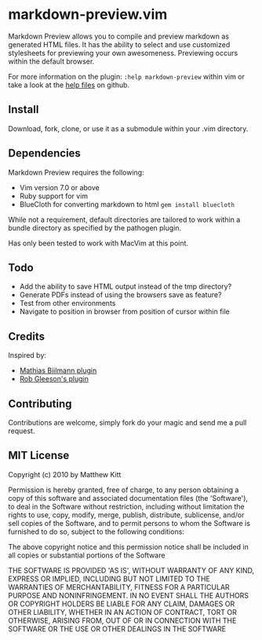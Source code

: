 # markdown-preview.vim

Markdown Preview allows you to compile and preview markdown as generated HTML
files. It has the ability to select and use customized stylesheets for 
previewing your own awesomeness. Previewing occurs within the default browser.

For more information on the plugin: `:help markdown-preview` within vim or take a look at the [help files](http://github.com/mkitt/markdown-preview.vim/blob/master/doc/markdown-preview.txt) on github.


## Install

Download, fork, clone, or use it as a submodule within your .vim directory.


## Dependencies

Markdown Preview requires the following:

- Vim version 7.0 or above
- Ruby support for vim
- BlueCloth for converting markdown to html `gem install bluecloth`

While not a requirement, default directories are tailored to work within a
bundle directory as specified by the pathogen plugin.

Has only been tested to work with MacVim at this point.


## Todo

- Add the ability to save HTML output instead of the tmp directory?
- Generate PDFs instead of using the browsers save as feature?
- Test from other environments
- Navigate to position in browser from position of cursor within file


## Credits

Inspired by:

- [Mathias Biilmann plugin](http://mathias-biilmann.net/2009/1/markdown-preview-in-vim)
- [Rob Gleeson's plugin](http://github.com/robgleeson/vim-markdown-preview)

## Contributing

Contributions are welcome, simply fork do your magic and send me a pull request.


## MIT License

Copyright (c) 2010 by Matthew Kitt

Permission is hereby granted, free of charge, to any person
obtaining a copy of this software and associated documentation
files (the 'Software'), to deal in the Software without
restriction, including without limitation the rights to use,
copy, modify, merge, publish, distribute, sublicense, and/or sell
copies of the Software, and to permit persons to whom the
Software is furnished to do so, subject to the following
conditions:

The above copyright notice and this permission notice shall be
included in all copies or substantial portions of the Software

THE SOFTWARE IS PROVIDED 'AS IS', WITHOUT WARRANTY OF ANY KIND,
EXPRESS OR IMPLIED, INCLUDING BUT NOT LIMITED TO THE WARRANTIES
OF MERCHANTABILITY, FITNESS FOR A PARTICULAR PURPOSE AND
NONINFRINGEMENT. IN NO EVENT SHALL THE AUTHORS OR COPYRIGHT
HOLDERS BE LIABLE FOR ANY CLAIM, DAMAGES OR OTHER LIABILITY,
WHETHER IN AN ACTION OF CONTRACT, TORT OR OTHERWISE, ARISING
FROM, OUT OF OR IN CONNECTION WITH THE SOFTWARE OR THE USE OR
OTHER DEALINGS IN THE SOFTWARE

